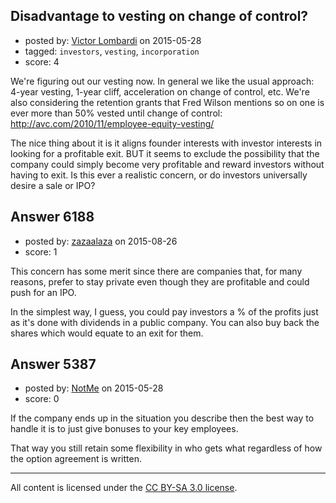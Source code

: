 ## Disadvantage to vesting on change of control?

- posted by: [Victor Lombardi](https://stackexchange.com/users/6380069/victor-lombardi) on 2015-05-28
- tagged: `investors`, `vesting`, `incorporation`
- score: 4

We're figuring out our vesting now. In general we like the usual approach: 4-year vesting, 1-year cliff, acceleration on change of control, etc. We're also considering the retention grants that Fred Wilson mentions so on one is ever more than 50% vested until change of control:
http://avc.com/2010/11/employee-equity-vesting/

The nice thing about it is it aligns founder interests with investor interests in looking for a profitable exit. BUT it seems to exclude the possibility that the company could simply become very profitable and reward investors without having to exit. Is this ever a realistic concern, or do investors universally desire a sale or IPO?


## Answer 6188

- posted by: [zazaalaza](https://stackexchange.com/users/4672194/zazaalaza) on 2015-08-26
- score: 1

This concern has some merit since there are companies that, for many reasons, prefer to stay private even though they are profitable and could push for an IPO.

In the simplest way, I guess, you could pay investors a % of the profits just as it's done with dividends in a public company. You can also buy back the shares which would equate to an exit for them.


## Answer 5387

- posted by: [NotMe](https://stackexchange.com/users/1771/notme) on 2015-05-28
- score: 0

If the company ends up in the situation you describe then the best way to handle it is to just give bonuses to your key employees.  

That way you still retain some flexibility in who gets what regardless of how the option agreement is written.



---

All content is licensed under the [CC BY-SA 3.0 license](https://creativecommons.org/licenses/by-sa/3.0/).
